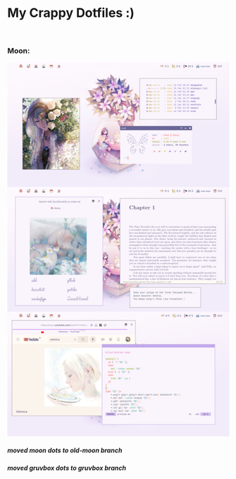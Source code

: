 <h1>My Crappy Dotfiles :)</h1>
<br>
<h3> Moon: </h3>
<img src=".config/Images/current.png">
<br>
<h5> moved moon dots to old-moon branch</h5>
<h5>moved gruvbox dots to gruvbox branch</h5>
